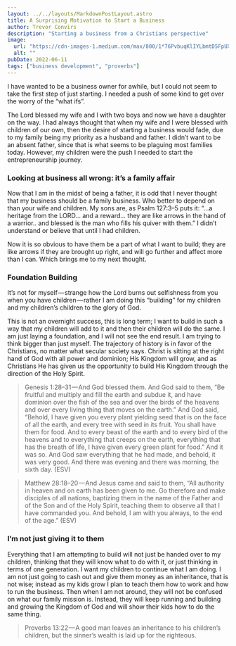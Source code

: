 ```yaml
---
layout: ../../layouts/MarkdownPostLayout.astro
title: A Surprising Motivation to Start a Business
author: Trevor Convirs
description: "Starting a business from a Christians perspective"
image: 
  url: "https://cdn-images-1.medium.com/max/800/1*76PvbuqKlIYLbmtD5FpUXg.jpeg"
  alt: ""
pubDate: 2022-06-11
tags: ["business development", "proverbs"]
---
```

I have wanted to be a business owner for awhile, but I could not seem to take the first step of just starting. I needed a push of some kind to get over the worry of the “what ifs”.

The Lord blessed my wife and I with two boys and now we have a daughter on the way. I had always thought that when my wife and I were blessed with children of our own, then the desire of starting a business would fade, due to my family being my priority as a husband and father. I didn’t want to be an absent father, since that is what seems to be plaguing most families today. However, my children were the push I needed to start the entrepreneurship journey.

### **Looking at business all wrong: it’s a family affair**

Now that I am in the midst of being a father, it is odd that I never thought that my business should be a family business. Who better to depend on than your wife and children. My sons are, as Psalm 127:3–5 puts it: “…a heritage from the LORD… and a reward... they are like arrows in the hand of a warrior.. and blessed is the man who fills his quiver with them.” I didn’t understand or believe that until I had children.

Now it is so obvious to have them be a part of what I want to build; they are like arrows if they are brought up right, and will go further and affect more than I can. Which brings me to my next thought.

### **Foundation Building**

It’s not for myself — strange how the Lord burns out selfishness from you when you have children — rather I am doing this “building” for my children and my children’s children to the glory of God.

This is not an overnight success, this is long term; I want to build in such a way that my children will add to it and then their children will do the same. I am just laying a foundation, and I will not see the end result. I am trying to think bigger than just myself. The trajectory of history is in favor of the Christians, no matter what secular society says. Christ is sitting at the right hand of God with all power and dominion; His Kingdom will grow, and as Christians He has given us the opportunity to build His Kingdom through the direction of the Holy Spirit.

> Genesis 1:28–31 — And God blessed them. And God said to them, “Be fruitful and multiply and fill the earth and subdue it, and have dominion over the fish of the sea and over the birds of the heavens and over every living thing that moves on the earth.” And God said, “Behold, I have given you every plant yielding seed that is on the face of all the earth, and every tree with seed in its fruit. You shall have them for food. And to every beast of the earth and to every bird of the heavens and to everything that creeps on the earth, everything that has the breath of life, I have given every green plant for food.” And it was so. And God saw everything that he had made, and behold, it was very good. And there was evening and there was morning, the sixth day. (ESV)

> Matthew 28:18–20 — And Jesus came and said to them, “All authority in heaven and on earth has been given to me. Go therefore and make disciples of all nations, baptizing them in the name of the Father and of the Son and of the Holy Spirit, teaching them to observe all that I have commanded you. And behold, I am with you always, to the end of the age.” (ESV)

### **I’m not just giving it to them**

Everything that I am attempting to build will not just be handed over to my children, thinking that they will know what to do with it, or just thinking in terms of one generation. I want my children to continue what I am doing. I am not just going to cash out and give them money as an inheritance, that is not wise; instead as my kids grow I plan to teach them how to work and how to run the business. Then when I am not around, they will not be confused on what our family mission is. Instead, they will keep running and building and growing the Kingdom of God and will show their kids how to do the same thing.

> Proverbs 13:22 — A good man leaves an inheritance to his children’s children, but the sinner’s wealth is laid up for the righteous.